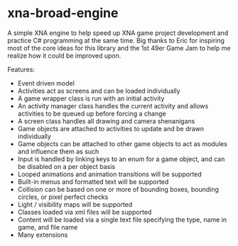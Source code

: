 xna-broad-engine
================

A simple XNA engine to help speed up XNA game project development and practice C# programming at the same time.
Big thanks to Eric for inspiring most of the core ideas for this library and the 1st 49er Game Jam to help me realize how it could be improved upon.

Features:

- Event driven model
- Activities act as screens and can be loaded individually
- A game wrapper class is run with an initial activity
- An activity manager class handles the current activity and allows activities to be queued up before forcing a change
- A screen class handles all drawing and camera shenanigans
- Game objects are attached to activities to update and be drawn individually
- Game objects can be attached to other game objects to act as modules and influence them as such
- Input is handled by linking keys to an enum for a game object, and can be disabled on a per object basis
- Looped animations and animation transitions will be supported
- Built-in menus and formatted text will be supported
- Collision can be based on one or more of bounding boxes, bounding circles, or pixel perfect checks
- Light / visibility maps will be supported
- Classes loaded via xml files will be supported
- Content will be loaded via a single text file specifying the type, name in game, and file name
- Many extensions
